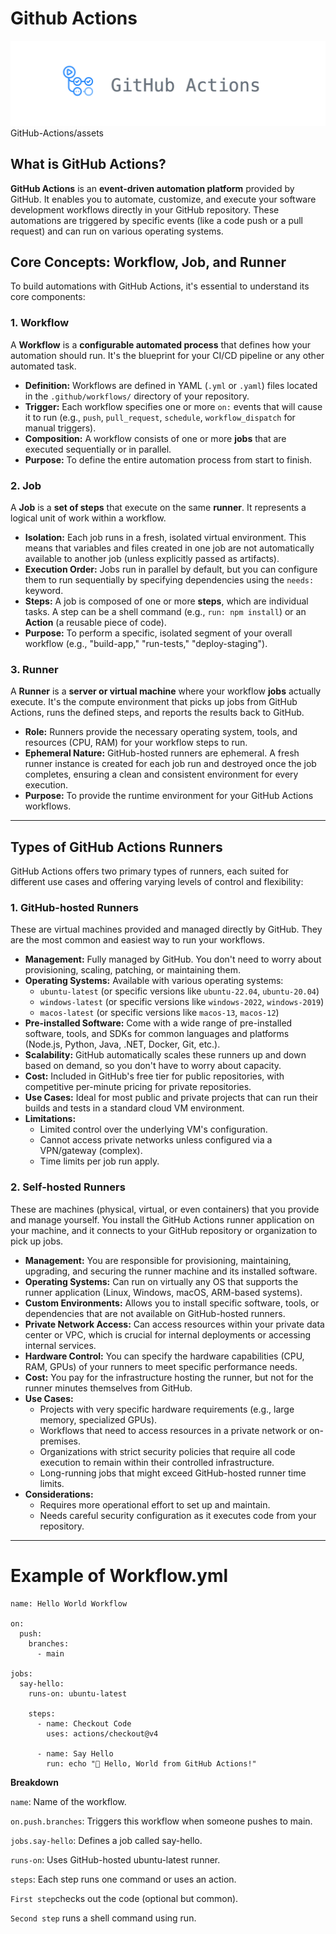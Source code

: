 # Github Actions
<img src="https://github.com/bhuvan-raj/Github-Actions/blob/main/GitHub-Actions/assets/cicd1.png" alt="Banner" />
GitHub-Actions/assets


## What is GitHub Actions?

**GitHub Actions** is an **event-driven automation platform** provided by GitHub. It enables you to automate, customize, and execute your software development workflows directly in your GitHub repository. These automations are triggered by specific events (like a code push or a pull request) and can run on various operating systems.

## Core Concepts: Workflow, Job, and Runner

To build automations with GitHub Actions, it's essential to understand its core components:

### 1. Workflow

A **Workflow** is a **configurable automated process** that defines how your automation should run. It's the blueprint for your CI/CD pipeline or any other automated task.

* **Definition:** Workflows are defined in YAML (`.yml` or `.yaml`) files located in the `.github/workflows/` directory of your repository.
* **Trigger:** Each workflow specifies one or more `on:` events that will cause it to run (e.g., `push`, `pull_request`, `schedule`, `workflow_dispatch` for manual triggers).
* **Composition:** A workflow consists of one or more **jobs** that are executed sequentially or in parallel.
* **Purpose:** To define the entire automation process from start to finish.

### 2. Job

A **Job** is a **set of steps** that execute on the same **runner**. It represents a logical unit of work within a workflow.

* **Isolation:** Each job runs in a fresh, isolated virtual environment. This means that variables and files created in one job are not automatically available to another job (unless explicitly passed as artifacts).
* **Execution Order:** Jobs run in parallel by default, but you can configure them to run sequentially by specifying dependencies using the `needs:` keyword.
* **Steps:** A job is composed of one or more **steps**, which are individual tasks. A step can be a shell command (e.g., `run: npm install`) or an **Action** (a reusable piece of code).
* **Purpose:** To perform a specific, isolated segment of your overall workflow (e.g., "build-app," "run-tests," "deploy-staging").

### 3. Runner

A **Runner** is a **server or virtual machine** where your workflow **jobs** actually execute. It's the compute environment that picks up jobs from GitHub Actions, runs the defined steps, and reports the results back to GitHub.

* **Role:** Runners provide the necessary operating system, tools, and resources (CPU, RAM) for your workflow steps to run.
* **Ephemeral Nature:** GitHub-hosted runners are ephemeral. A fresh runner instance is created for each job run and destroyed once the job completes, ensuring a clean and consistent environment for every execution.
* **Purpose:** To provide the runtime environment for your GitHub Actions workflows.

---

## Types of GitHub Actions Runners

GitHub Actions offers two primary types of runners, each suited for different use cases and offering varying levels of control and flexibility:

### 1. GitHub-hosted Runners

These are virtual machines provided and managed directly by GitHub. They are the most common and easiest way to run your workflows.

* **Management:** Fully managed by GitHub. You don't need to worry about provisioning, scaling, patching, or maintaining them.
* **Operating Systems:** Available with various operating systems:
    * `ubuntu-latest` (or specific versions like `ubuntu-22.04`, `ubuntu-20.04`)
    * `windows-latest` (or specific versions like `windows-2022`, `windows-2019`)
    * `macos-latest` (or specific versions like `macos-13`, `macos-12`)
* **Pre-installed Software:** Come with a wide range of pre-installed software, tools, and SDKs for common languages and platforms (Node.js, Python, Java, .NET, Docker, Git, etc.).
* **Scalability:** GitHub automatically scales these runners up and down based on demand, so you don't have to worry about capacity.
* **Cost:** Included in GitHub's free tier for public repositories, with competitive per-minute pricing for private repositories.
* **Use Cases:** Ideal for most public and private projects that can run their builds and tests in a standard cloud VM environment.
* **Limitations:**
    * Limited control over the underlying VM's configuration.
    * Cannot access private networks unless configured via a VPN/gateway (complex).
    * Time limits per job run apply.

### 2. Self-hosted Runners

These are machines (physical, virtual, or even containers) that you provide and manage yourself. You install the GitHub Actions runner application on your machine, and it connects to your GitHub repository or organization to pick up jobs.

* **Management:** You are responsible for provisioning, maintaining, upgrading, and securing the runner machine and its installed software.
* **Operating Systems:** Can run on virtually any OS that supports the runner application (Linux, Windows, macOS, ARM-based systems).
* **Custom Environments:** Allows you to install specific software, tools, or dependencies that are not available on GitHub-hosted runners.
* **Private Network Access:** Can access resources within your private data center or VPC, which is crucial for internal deployments or accessing internal services.
* **Hardware Control:** You can specify the hardware capabilities (CPU, RAM, GPUs) of your runners to meet specific performance needs.
* **Cost:** You pay for the infrastructure hosting the runner, but not for the runner minutes themselves from GitHub.
* **Use Cases:**
    * Projects with very specific hardware requirements (e.g., large memory, specialized GPUs).
    * Workflows that need to access resources in a private network or on-premises.
    * Organizations with strict security policies that require all code execution to remain within their controlled infrastructure.
    * Long-running jobs that might exceed GitHub-hosted runner time limits.
* **Considerations:**
    * Requires more operational effort to set up and maintain.
    * Needs careful security configuration as it executes code from your repository.

---

# Example of Workflow.yml 

```
name: Hello World Workflow

on:
  push:
    branches:
      - main

jobs:
  say-hello:
    runs-on: ubuntu-latest

    steps:
      - name: Checkout Code
        uses: actions/checkout@v4

      - name: Say Hello
        run: echo "👋 Hello, World from GitHub Actions!"
```

**Breakdown**

   ```name```: Name of the workflow.

   ```on.push.branches```: Triggers this workflow when someone pushes to main.

   ```jobs.say-hello```: Defines a job called say-hello.

   ```runs-on```: Uses GitHub-hosted ubuntu-latest runner.

   ```steps```: Each step runs one command or uses an action.

   ```First step```checks out the code (optional but common).

   ```Second step``` runs a shell command using run.

